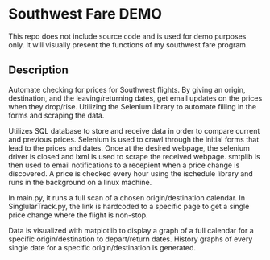 # Southwest Fare DEMO
This repo does not include source code and is used for demo purposes only. It will visually present the functions of my southwest fare program.

## Description
Automate checking for prices for Southwest flights. By giving an origin, destination, and the leaving/returning dates, get email updates on the prices when they drop/rise. Utilizing the Selenium library to automate filling in the forms and scraping the data.

Utilizes SQL database to store and receive data in order to compare current and previous prices. Selenium is used to crawl through the initial forms that lead to the prices and dates. Once at the desired webpage, the selenium driver is closed and lxml is used to scrape the received webpage. smtplib is then used to email notifications to a recepient when a price change is discovered. A price is checked every hour using the ischedule library and runs in the background on a linux machine.

In main.py, it runs a full scan of a chosen origin/destination calendar. In SinglularTrack.py, the link is hardcoded to a specific page to get a single price change where the flight is non-stop.

Data is visualized with matplotlib to display a graph of a full calendar for a specific origin/destination to depart/return dates. History graphs of every single date for a specific origin/destination is generated.
